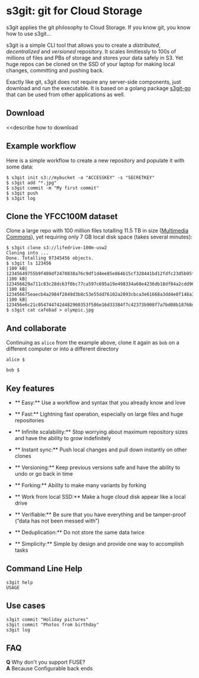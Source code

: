 s3git: git for Cloud Storage
============================

s3git applies the git philosophy to Cloud Storage. If you know git, you know how to use s3git...

s3git is a simple CLI tool that allows you to create a *distributed*, *decentralized* and *versioned* repository. It scales limitlessly to 100s of millions of files and PBs of storage and stores your data safely in S3. Yet huge repos can be cloned on the SSD of your laptop for making local changes, committing and pushing back.

Exactly like git, s3git does not require any server-side components, just download and run the executable. It is based on a golang package [s3git-go](s3git-go) that can be used from other applications as well.

Download
--------
<<describe how to download

Example workflow
---------------

Here is a simple workflow to create a new repository and populate it with some data:
```
$ s3git init s3://mybucket -a "ACCESSKEY" -s "SECRETKEY"
$ s3git add "*.jpg"
$ s3git commit -m "My first commit"
$ s3git push
$ s3git log
```

Clone the YFCC100M dataset
--------------------------

Clone a large repo with 100 million files totalling 11.5 TB in size ([Multimedia Commons](http://aws.amazon.com/public-data-sets/multimedia-commons/)), yet requiring only 7 GB local disk space (takes several minutes):

```
$ s3git clone s3://lifedrive-100m-usw2
Cloning into ...
Done. Totalling 97345456 objects.
$ s3git ls 123456
|100 kB| 12345649755b9f489df2470838a76c9df1d4ee85e864b15cf328441bd12fdfc23d5b95f8abffb9406f4cdf05306b082d3773f0f05090766272e2e8c8b8df5997
|100 kB| 123456629a711c83c28dc63f0bc77ca597c695a19e498334a68e4236db18df84a2cdd964180ab2fcf04cbacd0f26eb345e09e6f9c6957a8fb069d558cadf287e
|100 kB| 123456675eaecb4a2984f2849d3b8c53e55dd76102a2093cbca3e61668a3dd4e8f148a32c41235ab01e70003d4262ead484d9158803a1f8d74e6acad37a7a296
|100 kB| 123456e6c21c054744742d482960353f586e16d33384f7c42373b908f7a7bd08b18768d429e01a0070fadc2c037ef83eef27453fc96d1625e704dd62931be2d1
$ s3git cat cafebad > olympic.jpg
```

And collaborate
---------------

Continuing as `alice` from the example above, clone it again as `bob` on a different computer or into a different directory

```
alice $
```

```
bob $
```

Key features
------------

  * ** Easy:** Use a workflow and syntax that you already know and love

  * ** Fast:** Lightning fast operation, especially on large files and huge repositories

  * ** Infinite scalability:** Stop worrying about maximum repository sizes and have the ability to grow indefinitely

  * ** Instant sync:** Push local changes and pull down instantly on other clones

  * ** Versioning:** Keep previous versions safe and have the ability to undo or go back in time

  * ** Forking:** Ability to make many variants by forking

  * ** Work from local SSD:** Make a huge cloud disk appear like a local drive

  * ** Verifiable:** Be sure that you have everything and be tamper-proof (“data has not been messed with”)

  * ** Deduplication:** Do not store the same data twice

  * ** Simplicity:** Simple by design and provide one way to accomplish tasks


Command Line Help
-----------------

```
s3git help
USAGE
```

Use cases
---------

```
s3git commit "Holiday pictures"
s3git commit "Photos from birthday"
s3git log
```

FAQ
---

**Q** Why don't you support FUSE?  
**A** Because
Configurable back ends
